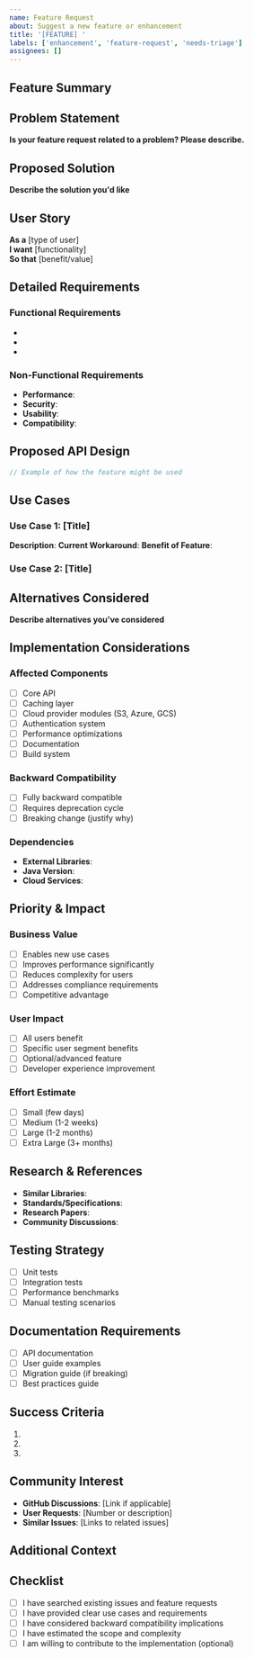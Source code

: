 ```yaml
---
name: Feature Request
about: Suggest a new feature or enhancement
title: '[FEATURE] '
labels: ['enhancement', 'feature-request', 'needs-triage']
assignees: []
---
```


## Feature Summary
<!-- Brief description of the feature you'd like to see -->

## Problem Statement
<!-- What problem does this feature solve? -->
**Is your feature request related to a problem? Please describe.**
<!-- A clear and concise description of what the problem is -->

## Proposed Solution
<!-- Describe the solution you'd like -->
**Describe the solution you'd like**
<!-- A clear and concise description of what you want to happen -->

## User Story
**As a** [type of user]  
**I want** [functionality]  
**So that** [benefit/value]

## Detailed Requirements

### Functional Requirements
<!-- What should this feature do? -->
- 
- 
- 

### Non-Functional Requirements
<!-- Performance, security, usability requirements -->
- **Performance**: 
- **Security**: 
- **Usability**: 
- **Compatibility**: 

## Proposed API Design
<!-- If applicable, show how you envision the API -->
```java
// Example of how the feature might be used
```

## Use Cases
<!-- Describe specific use cases where this feature would be valuable -->

### Use Case 1: [Title]
**Description**: 
**Current Workaround**: 
**Benefit of Feature**: 

### Use Case 2: [Title]
<!-- Add more use cases as needed -->

## Alternatives Considered
<!-- Describe alternatives you've considered -->
**Describe alternatives you've considered**
<!-- A clear and concise description of any alternative solutions or features you've considered -->

## Implementation Considerations

### Affected Components
<!-- Which parts of the library would be impacted? -->
- [ ] Core API
- [ ] Caching layer
- [ ] Cloud provider modules (S3, Azure, GCS)
- [ ] Authentication system
- [ ] Performance optimizations
- [ ] Documentation
- [ ] Build system

### Backward Compatibility
- [ ] Fully backward compatible
- [ ] Requires deprecation cycle
- [ ] Breaking change (justify why)

### Dependencies
<!-- Any new dependencies this feature would require -->
- **External Libraries**: 
- **Java Version**: 
- **Cloud Services**: 

## Priority & Impact

### Business Value
<!-- Why is this feature important? -->
- [ ] Enables new use cases
- [ ] Improves performance significantly
- [ ] Reduces complexity for users
- [ ] Addresses compliance requirements
- [ ] Competitive advantage

### User Impact
- [ ] All users benefit
- [ ] Specific user segment benefits
- [ ] Optional/advanced feature
- [ ] Developer experience improvement

### Effort Estimate
- [ ] Small (few days)
- [ ] Medium (1-2 weeks)
- [ ] Large (1-2 months)
- [ ] Extra Large (3+ months)

## Research & References
<!-- Any research, similar implementations, standards, or references -->
- **Similar Libraries**: 
- **Standards/Specifications**: 
- **Research Papers**: 
- **Community Discussions**: 

## Testing Strategy
<!-- How would this feature be tested? -->
- [ ] Unit tests
- [ ] Integration tests
- [ ] Performance benchmarks
- [ ] Manual testing scenarios

## Documentation Requirements
- [ ] API documentation
- [ ] User guide examples
- [ ] Migration guide (if breaking)
- [ ] Best practices guide

## Success Criteria
<!-- How would we measure success of this feature? -->
1. 
2. 
3. 

## Community Interest
<!-- Is there community interest in this feature? -->
- **GitHub Discussions**: [Link if applicable]
- **User Requests**: [Number or description]
- **Similar Issues**: [Links to related issues]

## Additional Context
<!-- Add any other context, screenshots, mockups, or examples -->

## Checklist
- [ ] I have searched existing issues and feature requests
- [ ] I have provided clear use cases and requirements
- [ ] I have considered backward compatibility implications
- [ ] I have estimated the scope and complexity
- [ ] I am willing to contribute to the implementation (optional)
